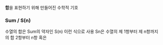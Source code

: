 **합**을 표현하기 위해 만들어진 수학적 기호
### Sum / S(n)
수열의 합은 Sum의 약자인 S(n) 이런 식으로 사용
Sn은 수열의 제 1항부터 제 n항까지의 합
2항부터 n항 혹은 